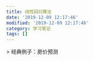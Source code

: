```yaml
---
title: 线性回归算法
date: '2019-12-09 12:17:46'
modified: '2019-12-09 12:17:46'
category: 学习笔记
tags: []
---
```


<!--markdown-->> 经典例子：房价预测